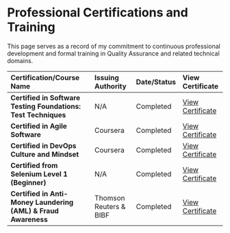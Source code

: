 # Professional Certifications and Training

This page serves as a record of my commitment to continuous professional development and formal training in Quality Assurance and related technical domains.

| Certification/Course Name | Issuing Authority | Date/Status | View Certificate |
| :--- | :--- | :--- | :--- |
| **Certified in Software Testing Foundations: Test Techniques** | N/A | Completed | [View Certificate](./Testing_Foundations.pdf) |
| **Certified in Agile Software** | Coursera | Completed | [View Certificate](./Agile_Coursera.pdf) |
| **Certified in DevOps Culture and Mindset** | Coursera | Completed | [View Certificate](./Coursera_DevOps.pdf) |
| **Certified from Selenium Level 1 (Beginner)** | N/A | Completed | [View Certificate](./Selenium_L1_certificate.pdf) |
| **Certified in Anti-Money Laundering (AML) & Fraud Awareness** | Thomson Reuters & BIBF | Completed | [View Certificate](./AML_Fraud_BIBF.pdf) |
